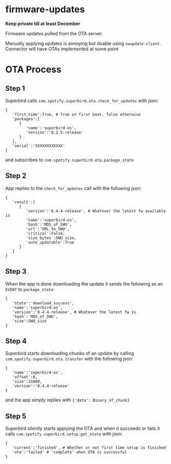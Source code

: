 # firmware-updates

**Keep private till at least December**

Firmware updates pulled from the OTA server.

Manually applying updates is annoying but doable using `swupdate-client`. Connector will have OTAs implemented at some point

# OTA Process
## Step 1
Superbird calls `com.spotify.superbird.ota.check_for_updates` with json:
```
{
   'first_time':True, # True on first boot, false otherwise
   'packages':[
      {
         'name':'superbird-os',
         'version':'8.2.5-release'
      }
   ],
   'serial':'XXXXXXXXXXXX'
}
```
and subscribes to `com.spotify.superbird.ota.package_state`

## Step 2
App replies to the `check_for_updates` call with the following json:
```
{
   'result':[
      {
         'version':'8.4.4-release', # Whatever the latest fw available is
         'name':'superbird-os',
         'hash':'MD5_of_SWU',
         'url':'URL_to_SWU',
         'critical':False,
         'size_bytes':SWU_size,
         'auto_updatable':True
      }
   ]
}
```

## Step 3
When the app is done downloading the update it sends the following as an `EVENT` to `package_state`:
```
{
   'state':'download_success',
   'name':'superbird-os',
   'version':'8.4.4-release', # Whatever the latest fw is
   'hash':'MD5_of_SWU',
   'size':SWU_size
}
```

## Step 4
Superbird starts downloading chunks of an update by calling `com.spotify.superbird.ota.transfer` with the following json:
```
{
   'name':'superbird-os',
   'offset':0,
   'size':31680,
   'version':'8.4.4-release'
}
```
and the app simply replies with `{'data': Binary_of_chunk}`

## Step 5
Superbird silently starts applying the OTA and when it succeeds or fails it calls `com.spotify.superbird.setup.get_state` with json:
```
{
   'current':'finished', # Whether or not first time setup is finished
   'ota':'failed' # 'complete' when OTA is successful
}
```
